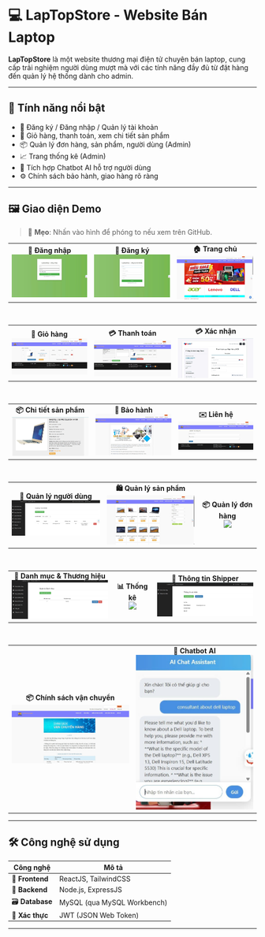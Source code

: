 # 💻 LapTopStore - Website Bán Laptop

**LapTopStore** là một website thương mại điện tử chuyên bán laptop, cung cấp trải nghiệm người dùng mượt mà với các tính năng đầy đủ từ đặt hàng đến quản lý hệ thống dành cho admin.

---

## 🚀 Tính năng nổi bật

- 🔐 Đăng ký / Đăng nhập / Quản lý tài khoản
- 🛒 Giỏ hàng, thanh toán, xem chi tiết sản phẩm
- 📦 Quản lý đơn hàng, sản phẩm, người dùng (Admin)
- 📈 Trang thống kê (Admin)
- 🤖 Tích hợp Chatbot AI hỗ trợ người dùng
- ⚙️ Chính sách bảo hành, giao hàng rõ ràng

---

## 🖼️ Giao diện Demo

> 📌 **Mẹo**: Nhấn vào hình để phóng to nếu xem trên GitHub.

<table>
  <tr>
    <td align="center"><b>🔐 Đăng nhập</b><br><img src="LapTopStore/image/LoginScreen.png" width="250"/></td>
    <td align="center"><b>📝 Đăng ký</b><br><img src="LapTopStore/image/RegisterScreen.png" width="250"/></td>
    <td align="center"><b>🏠 Trang chủ</b><br><img src="LapTopStore/image/MainScreen.png" width="250"/></td>
  </tr>
</table>

<br>

<table>
  <tr>
    <td align="center"><b>🛒 Giỏ hàng</b><br><img src="LapTopStore/image/CartScreen.png" width="250"/></td>
    <td align="center"><b>💳 Thanh toán</b><br><img src="LapTopStore/image/PaymentInforScreen.png" width="250"/></td>
    <td align="center"><b>💳 Xác nhận</b><br><img src="LapTopStore/image/PaymentScreen1.png" width="250"/></td>
  </tr>
</table>

<br>

<table>
  <tr>
    <td align="center"><b>📦 Chi tiết sản phẩm</b><br><img src="LapTopStore/image/DetailProductScreen.png" width="250"/></td>
    <td align="center"><b>🔧 Bảo hành</b><br><img src="LapTopStore/image/GuaranteeScreen.png" width="250"/></td>
    <td align="center"><b>✉️ Liên hệ</b><br><img src="LapTopStore/image/ContactScreen.png" width="250"/></td>
  </tr>
</table>

<br>

<table>
  <tr>
    <td align="center"><b>👤 Quản lý người dùng</b><br><img src="LapTopStore/image/AccountAdminScreen.png" width="250"/></td>
    <td align="center"><b>🛍️ Quản lý sản phẩm</b><br><img src="LapTopStore/image/ProductScreen.png" width="250"/></td>
    <td align="center"><b>📦 Quản lý đơn hàng</b><br><img src="LapTopStore/image/OrderManagementScreen.png" width="250"/></td>
  </tr>
</table>

<br>

<table>
  <tr>
    <td align="center"><b>📁 Danh mục & Thương hiệu</b><br><img src="LapTopStore/image/CategoriesManagementScreen.png" width="250"/></td>
    <td align="center"><b>📊 Thống kê</b><br><img src="LapTopStore/image/StaticalScreen.png" width="250"/></td>
    <td align="center"><b>🚚 Thông tin Shipper</b><br><img src="LapTopStore/image/InforShipperScreen.png" width="250"/></td>
  </tr>
</table>

<br>

<table>
  <tr>
    <td align="center"><b>📦 Chính sách vận chuyển</b><br><img src="LapTopStore/image/ShippingPolicyScreen.png" width="250"/></td>
    <td align="center"><b>🤖 Chatbot AI</b><br><img src="LapTopStore/image/AIScreen.png" width="250"/></td>
  </tr>
</table>

---

## 🛠️ Công nghệ sử dụng

| Công nghệ | Mô tả |
|----------|-------|
| 🎨 **Frontend** | ReactJS, TailwindCSS |
| 🔧 **Backend** | Node.js, ExpressJS |
| 🗃️ **Database** | MySQL (qua MySQL Workbench) |
| 🔐 **Xác thực** | JWT (JSON Web Token) |

---


